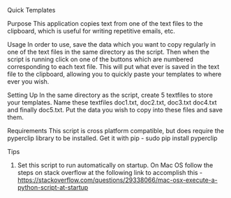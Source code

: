 Quick Templates

Purpose
This application copies text from one of the text files to the
clipboard, which is useful for writing repetitive emails, etc.

Usage
In order to use, save the data which you want to copy regularly 
in one of the text files in the same directory as the script. 
Then when the script is running click on one of the buttons which
are numbered corresponding to each text file. This will put what
ever is saved in the text file to the clipboard, allowing you to
quickly paste your templates to where ever you wish.

Setting Up
In the same directory as the script, create 5 textfiles to store
your templates. Name these textfiles doc1.txt, doc2.txt, doc3.txt
doc4.txt and finally doc5.txt. Put the data you wish to copy into
these files and save them.

Requirements
This script is cross platform compatible, but does require the
pyperclip library to be installed. Get it with pip - 
	sudo pip install pyperclip

Tips
1. Set this script to run automatically on startup. On Mac OS 
follow the steps on stack overflow at the following link to 
accomplish this - 
https://stackoverflow.com/questions/29338066/mac-osx-execute-a-python-script-at-startup
